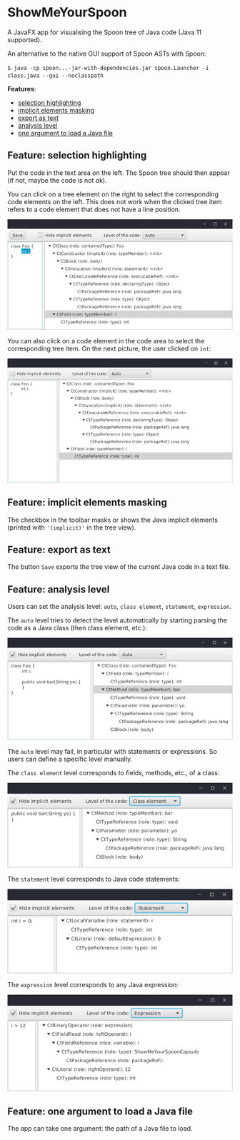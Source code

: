# ShowMeYourSpoon

A JavaFX app for visualising the Spoon tree of Java code (Java 11 supported).

An alternative to the native GUI support of Spoon ASTs with Spoon:

`$ java -cp spoon...-jar-with-dependencies.jar spoon.Launcher -i class.java --gui --noclasspath`

**Features**:
- [selection highlighting](#feature-selection-highlighting)
- [implicit elements masking](#feature-implicit-elements-masking)
- [export as text](#feature-export-as-text)
- [analysis level](#feature-analysis-level)
- [one argument to load a Java file](#feature-one-argument-to-load-a-java-file)

## Feature: selection highlighting

Put the code in the text area on the left.
The Spoon tree should then appear (if not, maybe the code is not ok).

You can click on a tree element on the right to select the corresponding code elements on the left.
This does not work when the clicked tree item refers to a code element that does not have a line position.

![features](doc/appFeat.png)

You can also click on a code element in the code area to select the corresponding tree item.
On the next picture, the user clicked on `int`:

![features](doc/appFeat2.png)


## Feature: implicit elements masking

The checkbox in the toolbar masks or shows the Java implicit elements (printed with `'(implicit)'` in the tree view).

## Feature: export as text

The button `Save` exports the tree view of the current Java code in a text file.


## Feature: analysis level

Users can set the analysis level: `auto`, `class element`, `statement`, `expression`.

The `auto` level tries to detect the level automatically by starting parsing the code as a Java class (then class element, etc.):

![auto](doc/appAuto.png)

The `auto` level may fail, in particular with statements or expressions.
So users can define a specific level manually.

The `class element` level corresponds to fields, methods, etc., of a class:

![auto](doc/appClassElt.png)

The `statement` level corresponds to Java code statements:

![auto](doc/appStatement.png)

The `expression` level corresponds to any Java expression:

![auto](doc/appExp.png)


## Feature: one argument to load a Java file

The app can take one argument: the path of a Java file to load.
  